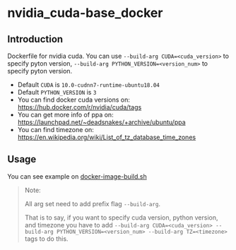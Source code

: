 # nvidia_cuda-base_docker

## Introduction
Dockerfile for nvidia cuda. You can use `--build-arg CUDA=<cuda_version>` to specify pyton version, `--build-arg PYTHON_VERSION=<version_num>` to specify pyton version.
- Default `CUDA` is `10.0-cudnn7-runtime-ubuntu18.04`
- Default `PYTHON_VERSION` is `3`
- You can find docker cuda versions on: https://hub.docker.com/r/nvidia/cuda/tags
- You can get more info of ppa on: https://launchpad.net/~deadsnakes/+archive/ubuntu/ppa
- You can find timezone on: https://en.wikipedia.org/wiki/List_of_tz_database_time_zones


## Usage
You can see example on [docker-image-build.sh](https://github.com/jimmy801/nvidia_cuda-base_docker/blob/master/docker-image-build.sh)

> Note:
>
>    All arg set need to add prefix flag `--build-arg`. 
>
>    That is to say, if you want to specify cuda version, python version, and timezone
>    you have to add `--build-arg CUDA=<cuda_version> --build-arg PYTHON_VERSION=<version_num> --build-arg TZ=<timezone>` tags
>    to do this.

